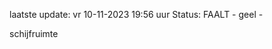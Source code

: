 laatste update: 
vr 10-11-2023 19:56   uur 
Status: FAALT - geel - 
<div class="service Y">schijfruimte</div>
